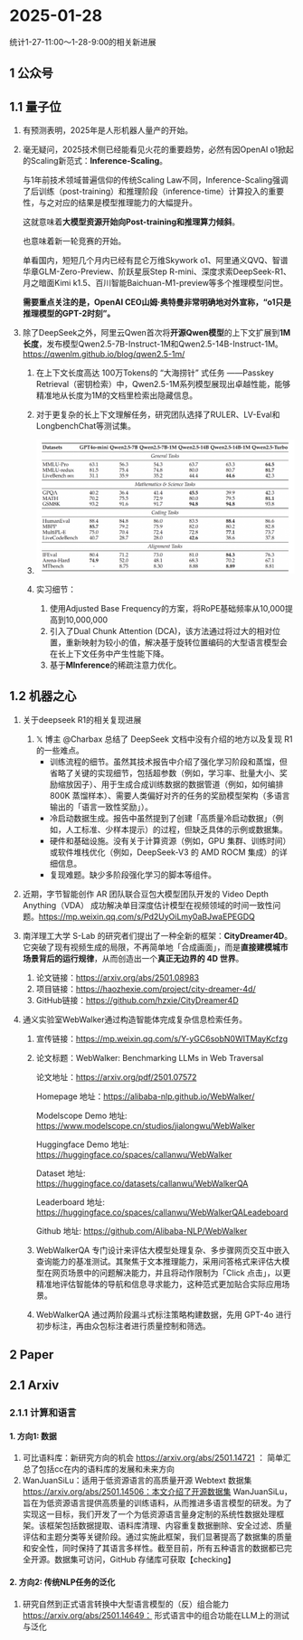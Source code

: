# 2025-01-28

统计1-27-11:00～1-28-9:00的相关新进展

## 1 公众号

## 1.1 量子位

1. 有预测表明，2025年是人形机器人量产的开始。
2. 毫无疑问，2025技术侧已经能看见火花的重要趋势，必然有因OpenAI o1掀起的Scaling新范式：**Inference-Scaling**。

   与1年前技术领域普遍信仰的传统Scaling Law不同，Inference-Scaling强调了后训练（post-training）和推理阶段（inference-time）计算投入的重要性，与之对应的结果是模型推理能力的大幅提升。

   这就意味着**大模型资源开始向Post-training和推理算力倾斜**。

   也意味着新一轮竞赛的开始。

   单看国内，短短几个月内已经有昆仑万维Skywork o1、阿里通义QVQ、智谱华章GLM-Zero-Preview、阶跃星辰Step R-mini、深度求索DeepSeek-R1、月之暗面Kimi k1.5、百川智能Baichuan-M1-preview等多个推理模型问世。

   **需要重点关注的是，OpenAI CEO山姆·奥特曼非常明确地对外宣称，“o1只是推理模型的GPT-2时刻”。**
3. 除了DeepSeek之外，阿里云Qwen首次将**开源Qwen模型**的上下文扩展到**1M长度**，发布模型Qwen2.5-7B-Instruct-1M和Qwen2.5-14B-Instruct-1M。 https://qwenlm.github.io/blog/qwen2.5-1m/

   1. 在上下文长度高达 100万Tokens的 “大海捞针” 式任务 ——Passkey Retrieval（密钥检索）中，Qwen2.5-1M系列模型展现出卓越性能，能够精准地从长度为1M的文档里检索出隐藏信息。
   2. 对于更复杂的长上下文理解任务，研究团队选择了RULER、LV-Eval和LongbenchChat等测试集。
   3. ![image-20250128094942050](./picture/image-20250128094942050.png)
   4. 实习细节：

      1. 使用Adjusted Base Frequency的方案，将RoPE基础频率从10,000提高到10,000,000
      2. 引入了Dual Chunk Attention (DCA)，该方法通过将过大的相对位置，重新映射为较小的值，解决基于旋转位置编码的大型语言模型会在长上下文任务中产生性能下降。
      3. 基于**MInference**的稀疏注意力优化。

## 1.2 机器之心

1. 关于deepseek R1的相关复现进展

   1. 𝕏 博主 @Charbax 总结了 DeepSeek 文档中没有介绍的地方以及复现 R1 的一些难点。
      - 训练流程的细节。虽然其技术报告中介绍了强化学习阶段和蒸馏，但省略了关键的实现细节，包括超参数（例如，学习率、批量大小、奖励缩放因子）、用于生成合成训练数据的数据管道（例如，如何编排 800K 蒸馏样本）、需要人类偏好对齐的任务的奖励模型架构（多语言输出的「语言一致性奖励」）。
      - 冷启动数据生成。报告中虽然提到了创建「高质量冷启动数据」（例如，人工标准、少样本提示）的过程，但缺乏具体的示例或数据集。
      - 硬件和基础设施。没有关于计算资源（例如，GPU 集群、训练时间）或软件堆栈优化（例如，DeepSeek-V3 的 AMD ROCM 集成）的详细信息。
      - 复现难题。缺少多阶段强化学习的脚本等组件。
2. 近期，字节智能创作 AR 团队联合豆包大模型团队开发的 Video Depth Anything（VDA） 成功解决单目深度估计模型在视频领域的时间一致性问题。https://mp.weixin.qq.com/s/Pd2UyOiLmy0aBJwaEPEGDQ
3. 南洋理工大学 S-Lab 的研究者们提出了一种全新的框架：**CityDreamer4D**。它突破了现有视频生成的局限，不再简单地「合成画面」，而是**直接建模城市场景背后的运行规律**，从而创造出一个**真正无边界的 4D 世界**。

   1. 论文链接：https://arxiv.org/abs/2501.08983
   2. 项目链接：https://haozhexie.com/project/city-dreamer-4d/
   3. GitHub链接：https://github.com/hzxie/CityDreamer4D
4. 通义实验室WebWalker通过构造智能体完成复杂信息检索任务。

   1. 宣传链接：https://mp.weixin.qq.com/s/Y-yGC6sobN0WITMayKcfzg
   2. 论文标题：WebWalker: Benchmarking LLMs in Web Traversal

      论文地址：https://arxiv.org/pdf/2501.07572

      Homepage 地址：https://alibaba-nlp.github.io/WebWalker/

      Modelscope Demo 地址: https://www.modelscope.cn/studios/jialongwu/WebWalker

      Huggingface Demo 地址: https://huggingface.co/spaces/callanwu/WebWalker

      Dataset 地址: https://huggingface.co/datasets/callanwu/WebWalkerQA

      Leaderboard 地址: https://huggingface.co/spaces/callanwu/WebWalkerQALeadeboard

      Github 地址: https://github.com/Alibaba-NLP/WebWalker
   3. WebWalkerQA 专门设计来评估大模型处理复杂、多步骤网页交互中嵌入查询能力的基准测试。其聚焦于文本推理能力，采用问答格式来评估大模型在网页场景中的问题解决能力，并且将动作限制为「Click 点击」，以更精准地评估智能体的导航和信息寻求能力，这种范式更加贴合实际应用场景。
   4. WebWalkerQA 通过两阶段漏斗式标注策略构建数据，先用 GPT-4o 进行初步标注，再由众包标注者进行质量控制和筛选。

## 2 Paper

## 2.1 Arxiv

### 2.1.1 计算和语言

#### 1. 方向1: 数据

1. 可比语料库：新研究方向的机会 https://arxiv.org/abs/2501.14721 ： 简单汇总了包括cc在内的语料库的发展和未来方向
2. WanJuanSiLu：适用于低资源语言的高质量开源 Webtext 数据集 https://arxiv.org/abs/2501.14506：本文介绍了开源数据集 WanJuanSiLu，旨在为低资源语言提供高质量的训练语料，从而推进多语言模型的研发。为了实现这一目标，我们开发了一个为低资源语言量身定制的系统性数据处理框架。该框架包括数据提取、语料库清理、内容重复数据删除、安全过滤、质量评估和主题分类等关键阶段。通过实施此框架，我们显著提高了数据集的质量和安全性，同时保持了其语言多样性。截至目前，所有五种语言的数据都已完全开源。数据集可访问，GitHub 存储库可获取【checking】

#### 2. 方向2: 传统NLP任务的泛化

1. 研究自然到正式语言转换中大型语言模型的（反）组合能力 https://arxiv.org/abs/2501.14649： 形式语言中的组合功能在LLM上的测试与泛化
